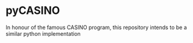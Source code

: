 # pyCASINO
In honour of the famous CASINO program, this repository intends to be a similar python implementation
